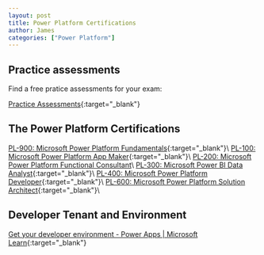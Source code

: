 ```yaml
---
layout: post
title: Power Platform Certifications
author: James
categories: ["Power Platform"]
---
```


## Practice assessments

Find a free pratice assessments for your exam:

[Practice Assessments](https://learn.microsoft.com/en-us/certifications/practice-assessments-for-microsoft-certifications){:target="_blank"}

## The Power Platform Certifications  

[PL-900: Microsoft Power Platform Fundamentals](https://learn.microsoft.com/en-us/credentials/certifications/exams/pl-900/){:target="_blank"}\\
[PL-100: Microsoft Power Platform App Maker](https://learn.microsoft.com/en-us/credentials/certifications/exams/pl-100/){:target="_blank"}\\
[PL-200: Microsoft Power Platform Functional Consultant](https://learn.microsoft.com/en-us/credentials/certifications/exams/pl-200/)\\
[PL-300: Microsoft Power BI Data Analyst](https://learn.microsoft.com/en-us/credentials/certifications/exams/pl-300/){:target="_blank"}\\
[PL-400: Microsoft Power Platform Developer](https://learn.microsoft.com/en-us/credentials/certifications/exams/pl-400/){:target="_blank"}\\
[PL-600: Microsoft Power Platform Solution Architect](https://learn.microsoft.com/en-us/credentials/certifications/exams/pl-600/){:target="_blank"}\\

## Developer Tenant and Environment

[Get your developer environment - Power Apps | Microsoft Learn](https://learn.microsoft.com/en-us/power-apps/maker/maker-create-environment){:target="_blank"}
